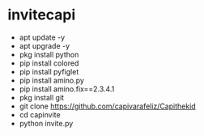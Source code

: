 # invitecapi
- apt update -y
- apt upgrade -y
- pkg install python
- pip install colored
- pip install pyfiglet
- pip install amino.py
- pip install amino.fix==2.3.4.1
- pkg install git
- git clone https://github.com/capivarafeliz/Capithekid
- cd capinvite
- python invite.py
